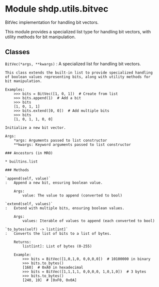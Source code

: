 Module shdp.utils.bitvec
========================
BitVec implementation for handling bit vectors.

This module provides a specialized list type for handling bit vectors,
with utility methods for bit manipulation.

Classes
-------

`BitVec(*args, **kwargs)`
:   A specialized list for handling bit vectors.
    
    This class extends the built-in list to provide specialized handling
    of boolean values representing bits, along with utility methods for
    bit manipulation.
    
    Examples:
        >>> bits = BitVec([1, 0, 1])  # Create from list
        >>> bits.append(1)  # Add a bit
        >>> bits
        [1, 0, 1, 1]
        >>> bits.extend([0, 0])  # Add multiple bits
        >>> bits
        [1, 0, 1, 1, 0, 0]
    
    Initialize a new bit vector.
    
    Args:
        *args: Arguments passed to list constructor
        **kwargs: Keyword arguments passed to list constructor

    ### Ancestors (in MRO)

    * builtins.list

    ### Methods

    `append(self, value)`
    :   Append a new bit, ensuring boolean value.
        
        Args:
            value: The value to append (converted to bool)

    `extend(self, values)`
    :   Extend with multiple bits, ensuring boolean values.
        
        Args:
            values: Iterable of values to append (each converted to bool)

    `to_bytes(self) ‑> list[int]`
    :   Converts the list of bits to a list of bytes.
        
        Returns:
            list[int]: List of bytes (0-255)
            
        Example:
            >>> bits = BitVec([1,0,1,0, 0,0,0,0])  # 10100000 in binary
            >>> bits.to_bytes()
            [160]  # 0xA0 in hexadecimal
            >>> bits = BitVec([1,1,1,1, 0,0,0,0, 1,0,1,0])  # 3 bytes
            >>> bits.to_bytes()
            [240, 10]  # [0xF0, 0x0A]